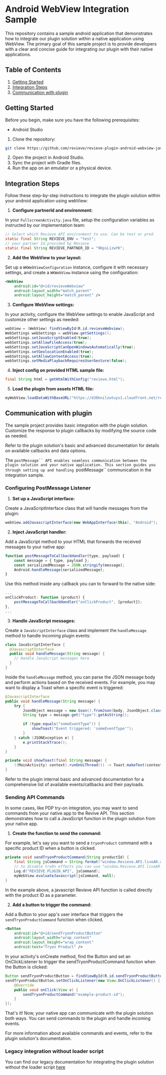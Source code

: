 # Android WebView Integration Sample

This repository contains a sample android application that demonstrates how to integrate our plugin solution within a native application using WebView. The primary goal of this sample project is to provide developers with a clear and concise guide for integrating our plugin with their native applications.

## Table of Contents

1. [Getting Started](#getting-started)
2. [Integration Steps](#integration-steps)
3. [Communication with plugin](#communication-with-plugin)

## Getting Started

Before you begin, make sure you have the following prerequisites:

- Android Studio

1. Clone the repository:
```bash
git clone https://github.com/revieve/revieve-plugin-android-webview-java-sample.git
```
2. Open the project in Android Studio.
3. Sync the project with Gradle files.
4. Run the app on an emulator or a physical device.

## Integration Steps

Follow these step-by-step instructions to integrate the plugin solution within your android application using webView:

1. **Configure partnerId and environment:**

In your `FullscreenActivity.java` file, setup the configuration variables as instructed by our implementation team:

```java
// Select which Revieve API environment to use. Can be test or prod
static final String REVIEVE_ENV = "test";
// your partner Id provided by Revieve
static final String REVIEVE_PARTNER_ID = "9KpsLizwYK";
```

2. **Add the WebView to your layout:**

Set up a `WKWebViewConfiguration` instance, configure it with necessary settings, and create a `WKWebView` instance using the configuration:

```xml
<WebView
    android:id="@+id/revieveWebview"
    android:layout_width="match_parent"
    android:layout_height="match_parent" />
```

3. **Configure WebView settings:**

In your activity, configure the WebView settings to enable JavaScript and customize other settings as needed:

```java
webView = (WebView) findViewById(R.id.revieveWebview);
WebSettings webSettings = webView.getSettings();
webSettings.setJavaScriptEnabled(true);
webSettings.setAllowFileAccess(true);
webSettings.setJavaScriptCanOpenWindowsAutomatically(true);
webSettings.setGeolocationEnabled(true);
webSettings.setAllowContentAccess(true);
webSettings.setMediaPlaybackRequiresUserGesture(false);
```

4. **Inject config on provided HTML sample file:**

```java
final String html = getHtmlWithConfig("revieve.html");
```

5. **Load the plugin from assets HTML file:**

```java
myWebView.loadDataWithBaseURL("https://d38knilzwtuys1.cloudfront.net/revieve-plugin-v4/app.html", html, "text/html", "UTF-8", null);
```

## Communication with plugin

The sample project provides basic integration with the plugin solution. Customize the response to plugin callbacks by modifying the source code as needed.

Refer to the plugin solution's basic and advanced documentation for details on available callbacks and data options.

The `postMessage`` API enables seamless communication between the plugin solution and your native application. This section guides you through setting up and handling `postMessage`` communication in the integration sample.

### Configuring PostMessage Listener

1. **Set up a JavaScript interface:**

Create a JavaScriptInterface class that will handle messages from the plugin:

```java
webView.addJavascriptInterface(new WebAppInterface(this), "Android");
```

2. **Inject JavaScript handler:**

Add a JavaScript method to your HTML that forwards the received messages to your native app:

```javascript
function postMessageToCallbackHandler(type, payload) {
    const message = { type, payload };
    const serializedMessage = JSON.stringify(message);
    Android.handleMessage(serializedMessage);
}
```

Use this method inside any callback you can to forward to the native side:

```javascript
...
onClickProduct: function (product) {
    postMessageToCallbackHandler("onClickProduct", [product]);
},
...
```


3. **Handle JavaScript messages:**

Create a `JavaScriptInterface` class and implement the `handleMessage` method to handle incoming plugin events:

```java
class JavaScriptInterface {
  @JavascriptInterface
  public void handleMessage(String message) {
    // Handle JavaScript messages here
  }
}
```

Inside the `handleMessage` method, you can parse the JSON message body and perform actions based on the received events. For example, you may want to display a Toast when a specific event is triggered:

```java
@JavascriptInterface
public void handleMessage(String message) {
    try {
        JsonObject message = new Gson().fromJson(body, JsonObject.class);
        String type = message.get("type").getAsString();

        if (type.equals("someEventType")) {
            showToast("Event triggered: 'someEventType'");
        }
    } catch (JSONException e) {
        e.printStackTrace();
    }
}

private void showToast(final String message) {
    ((MainActivity) context).runOnUiThread(() -> Toast.makeText(context, message, Toast.LENGTH_LONG).show());
}
```

Refer to the plugin internal basic and advanced documentation for a comprehensive list of available events/callbacks and their payloads.

### Sending API Commands

In some cases, like PDP try-on integration, you may want to send commands from your native app to the Revive API. This section demonstrates how to call a JavaScript function in the plugin solution from your native app.

1. **Create the function to send the command:**

For example, let's say you want to send a `tryonProduct` command with a specific product ID when a button is clicked. 

```java
private void sendTryonProductCommand(String productId) {
    final String jsCommand = String.format("window.Revieve.API.liveAR.addTryOnProduct('%s');", productId);
    // to disable tryOn effects you can use "window.Revieve.API.liveAR.resetTryOnProducts();";
    Log.d("REVIEVE_PLUGIN_API", jsCommand);
    myWebView.evaluateJavascript(jsCommand, null);
}
```

In the example above, a javascript Revieve API function is called directly with the product ID as a parameter.

2. **Add a button to trigger the command:**

Add a Button to your app's user interface that triggers the `sendTryonProductCommand` function when clicked.

```xml
<Button
    android:id="@+id/sendTryonProductButton"
    android:layout_width="wrap_content"
    android:layout_height="wrap_content"
    android:text="Tryon Product" /> 
```

In your activity's onCreate method, find the Button and set an OnClickListener to trigger the sendTryonProductCommand function when the Button is clicked:

```java
Button sendTryonProductButton = findViewById(R.id.sendTryonProductButton);
sendTryonProductButton.setOnClickListener(new View.OnClickListener() {
    @Override
    public void onClick(View v) {
        sendTryonProductCommand("example-product-id");
    }
});
```

That's it! Now, your native app can communicate with the plugin solution both ways. You can send commands to the plugin and handle incoming events.

For more information about available commands and events, refer to the plugin solution's documentation.

### Legacy integration without loader script

You can find our legacy documentation for integrating the plugin solution without the loader script [here](https://github.com/revieve/revieve-plugin-android-webview-java-sample/tree/legacy)